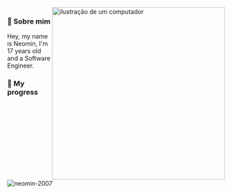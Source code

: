 <img src="https://external-content.duckduckgo.com/iu/?u=https%3A%2F%2Fwebstockreview.net%2Fimages%2Fstitch-clipart-lilo-and-stitch-14.png&f=1&nofb=1&ipt=51b843cd36d1957281fe800ce49a188b945121fb61544b5e95bd45b267af254f&ipo=images" alt="ilustração de um computador" min-width="400px" max-width="400px" width="400px" align="right">

### 🌿 Sobre mim
<p align="left"> 
  Hey, my name is Neomin, I'm 17 years old and a Software Engineer.
</p>

### 🌱 My progress
![neomin-2007](https://github-readme-stats.vercel.app/api?username=neomin-2007&show_icons=true&theme=radical)
